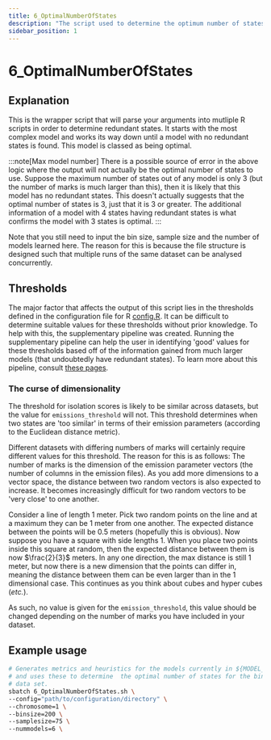 ```yaml
---
title: 6_OptimalNumberOfStates
description: "The script used to determine the optimum number of states."
sidebar_position: 1
---
```


# 6_OptimalNumberOfStates

## Explanation

This is the wrapper script that will parse your arguments into mutliple R scripts in order to determine redundant states. It starts with the most complex model and works its way down until a model with no redundant states is found. This model is classed as being optimal.

:::note[Max model number]
There is a possible source of error in the above logic where the output will not actually be the optimal number of states to use. Suppose the maximum number of states out of any model is only 3 (but the number of marks is much larger than this), then it is likely that this model has no redundant states. This doesn't actually suggests that the optimal number of states is 3, just that it is 3 or greater. The additional information of a model with 4 states having redundant states is what confirms the model with 3 states is optimal.
:::

Note that you still need to input the bin size, sample size and the number of models learned here. The reason for this is because the file structure is designed such that multiple runs of the same dataset can be analysed concurrently.

## Thresholds

The major factor that affects the output of this script lies in the thresholds defined in the configuration file for R [config.R](/ChromOptimise/Configuration-Files-Setup.md#configr). It can be difficult to determine suitable values for these thresholds without prior knowledge. To help with this, the supplementary pipeline was created. Running the supplementary pipeline can help the user in identifying 'good' values for these thresholds based off of the information gained from much larger models (that undoubtedly have redundant states). To learn more about this pipeline, consult [these pages](/category/supplementary-pipeline---usage-and-explanation).

### The curse of dimensionality

The threshold for isolation scores is likely to be similar across datasets, but the value for `emissions_threshold` will not. This threshold determines when two states are 'too similar' in terms of their emission parameters (according to the Euclidean distance metric).

Different datasets with differing numbers of marks will certainly require different values for this threshold. The reason for this is as follows: The number of marks is the dimension of the emission parameter vectors (the number of columns in the emission files). As you add more dimensions to a vector space, the distance between two random vectors is also expected to increase. It becomes increasingly difficult for two random vectors to be 'very close' to one another.

Consider a line of length 1 meter. Pick two random points on the line and at a maximum they can be 1 meter from one another. The expected distance between the points will be 0.5 meters (hopefully this is obvious). Now suppose you have a square with side lengths 1. When you place two points inside this square at random, then the expected distance between them is now $\frac{2}{3}$ meters. In any one direction, the max distance is still 1 meter, but now there is a new dimension that the points can differ in, meaning the distance between them can be even larger than in the 1 dimensional case. This continues as you think about cubes and hyper cubes (*etc.*).

As such, no value is given for the `emission_threshold`, this value should be changed depending on the number of marks you have included in your dataset.

## Example usage

```bash
# Generates metrics and heuristics for the models currently in ${MODEL_DIR}
# and uses these to determine  the optimal number of states for the binarized
# data set.
sbatch 6_OptimalNumberOfStates.sh \
--config="path/to/configuration/directory" \
--chromosome=1 \
--binsize=200 \
--samplesize=75 \
--nummodels=6 \
```

